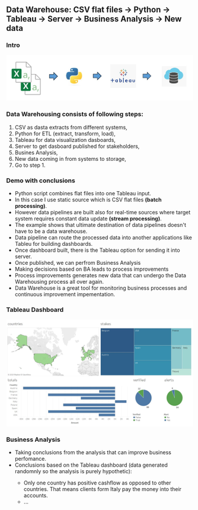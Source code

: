 <h2>Data Warehouse: CSV flat files -> Python -> Tableau -> Server -> Business Analysis -> New data</h2>
<h3>Intro</h3>
<img src="images/datapipeline.jpg">
<h3>Data Warehousing consists of following steps:</h3>
<ol>
  <li>CSV as dasta extracts from different systems,</li>
  <li>Python for ETL (extract, transform, load),</li>
  <li>Tableau for data visualization dasboards,</li>
  <li>Server to get dasboard published for stakeholders,</li>
  <li>Busines Analysis,</li>
  <li>New data coming in from systems to storage,</li>
  <li>Go to step 1.</li>
</ol>
<h3>Demo with conclusions</h3>
<ul>
  <li>Python script combines flat files into one Tableau input.</li>
  <li>In this case I use static source  which is CSV flat files <b>(batch processing)</b>.</li>
  <li>However data pipelines are built also for real-time sources where target system requires constant data update <b>(stream processing)</b>.</li>
  <li>The example shows that ultimate destination of data pipelines doesn't have to be a data warehouse.</li>
  <li>Data pipeline can route the processed data into another applications like Tableu for building dashboards.</li>
  <li>Once dashboard built, there is the Tableau option for sending it into server.</li>
  <li>Once published, we can perfrom Business Analysis</li>
  <li>Making decisions based on BA leads to process improvements</li>
  <li>Process improvements generates new data that can undergo the Data Warehousing process all over again.</li>
  <li>Data Warehouse is a great tool for monitoring business processes and continuous improvement impementation.</li>
</ul>

<h3>Tableau Dashboard</h3>
<img src="images/dashboard.JPG">

<h3>Business Analysis</h3>
<ul>
  <li>Taking conclusions from the analysis that can improve business perfomance.</li>
  <li>Conclusions based on the Tableau dashboard (data generated randomnly so the analysis is purely hypothetic):</li>
    <ul>
      <li>Only one country has positive cashflow as opposed to other countries. That means clients form Italy pay the money into their accounts.</li>
      <li>...</li>
    </ul>
<ul>
